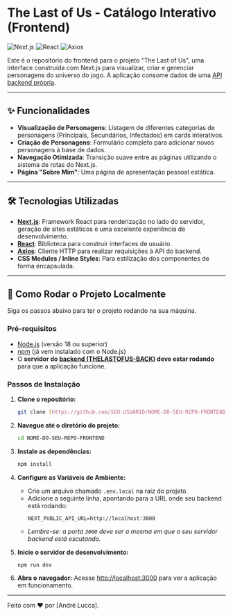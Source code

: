 # The Last of Us - Catálogo Interativo (Frontend)

![Next.js](https://img.shields.io/badge/Next-black?style=for-the-badge&logo=next.js&logoColor=white)
![React](https://img.shields.io/badge/React-20232A?style=for-the-badge&logo=react&logoColor=61DAFB)
![Axios](https://img.shields.io/badge/Axios-20232A?style=for-the-badge&logo=axios&logoColor=purple)

Este é o repositório do frontend para o projeto "The Last of Us", uma interface construída com Next.js para visualizar, criar e gerenciar personagens do universo do jogo. A aplicação consome dados de uma [API backend própria](https://github.com/lucca19nn/thelastofus-back).

---

## ✨ Funcionalidades

-   **Visualização de Personagens**: Listagem de diferentes categorias de personagens (Principais, Secundários, Infectados) em cards interativos.
-   **Criação de Personagens**: Formulário completo para adicionar novos personagens à base de dados.
-   **Navegação Otimizada**: Transição suave entre as páginas utilizando o sistema de rotas do Next.js.
-   **Página "Sobre Mim"**: Uma página de apresentação pessoal estática.

---

## 🛠️ Tecnologias Utilizadas

-   **[Next.js](https://nextjs.org/)**: Framework React para renderização no lado do servidor, geração de sites estáticos e uma excelente experiência de desenvolvimento.
-   **[React](https://reactjs.org/)**: Biblioteca para construir interfaces de usuário.
-   **[Axios](https://axios-http.com/)**: Cliente HTTP para realizar requisições à API do backend.
-   **CSS Modules / Inline Styles**: Para estilização dos componentes de forma encapsulada.

---

## 🚀 Como Rodar o Projeto Localmente

Siga os passos abaixo para ter o projeto rodando na sua máquina.

### Pré-requisitos

-   [Node.js](https://nodejs.org/en/) (versão 18 ou superior)
-   [npm](https://www.npmjs.com/) (já vem instalado com o Node.js)
-   O **servidor do [backend (THELASTOFUS-BACK)](https://github.com/lucca19nn/thelastofus-back) deve estar rodando** para que a aplicação funcione.

### Passos de Instalação

1.  **Clone o repositório:**
    ```bash
    git clone [https://github.com/SEU-USUARIO/NOME-DO-SEU-REPO-FRONTEND.git](https://github.com/SEU-USUARIO/NOME-DO-SEU-REPO-FRONTEND.git)
    ```

2.  **Navegue até o diretório do projeto:**
    ```bash
    cd NOME-DO-SEU-REPO-FRONTEND
    ```

3.  **Instale as dependências:**
    ```bash
    npm install
    ```

4.  **Configure as Variáveis de Ambiente:**
    -   Crie um arquivo chamado `.env.local` na raiz do projeto.
    -   Adicione a seguinte linha, apontando para a URL onde seu backend está rodando:
        ```.env.local
        NEXT_PUBLIC_API_URL=http://localhost:3000
        ```
    -   *Lembre-se: a porta `3000` deve ser a mesma em que o seu servidor backend está escutando.*

5.  **Inicie o servidor de desenvolvimento:**
    ```bash
    npm run dev
    ```

6.  **Abra o navegador:**
    Acesse [http://localhost:3000](http://localhost:3000) para ver a aplicação em funcionamento.
---

Feito com ❤️ por [André Lucca].
